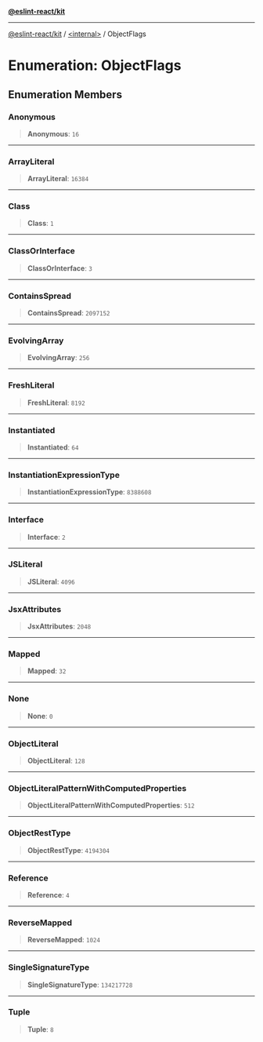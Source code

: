 [**@eslint-react/kit**](../../README.md)

***

[@eslint-react/kit](../../README.md) / [\<internal\>](../README.md) / ObjectFlags

# Enumeration: ObjectFlags

## Enumeration Members

### Anonymous

> **Anonymous**: `16`

***

### ArrayLiteral

> **ArrayLiteral**: `16384`

***

### Class

> **Class**: `1`

***

### ClassOrInterface

> **ClassOrInterface**: `3`

***

### ContainsSpread

> **ContainsSpread**: `2097152`

***

### EvolvingArray

> **EvolvingArray**: `256`

***

### FreshLiteral

> **FreshLiteral**: `8192`

***

### Instantiated

> **Instantiated**: `64`

***

### InstantiationExpressionType

> **InstantiationExpressionType**: `8388608`

***

### Interface

> **Interface**: `2`

***

### JSLiteral

> **JSLiteral**: `4096`

***

### JsxAttributes

> **JsxAttributes**: `2048`

***

### Mapped

> **Mapped**: `32`

***

### None

> **None**: `0`

***

### ObjectLiteral

> **ObjectLiteral**: `128`

***

### ObjectLiteralPatternWithComputedProperties

> **ObjectLiteralPatternWithComputedProperties**: `512`

***

### ObjectRestType

> **ObjectRestType**: `4194304`

***

### Reference

> **Reference**: `4`

***

### ReverseMapped

> **ReverseMapped**: `1024`

***

### SingleSignatureType

> **SingleSignatureType**: `134217728`

***

### Tuple

> **Tuple**: `8`
